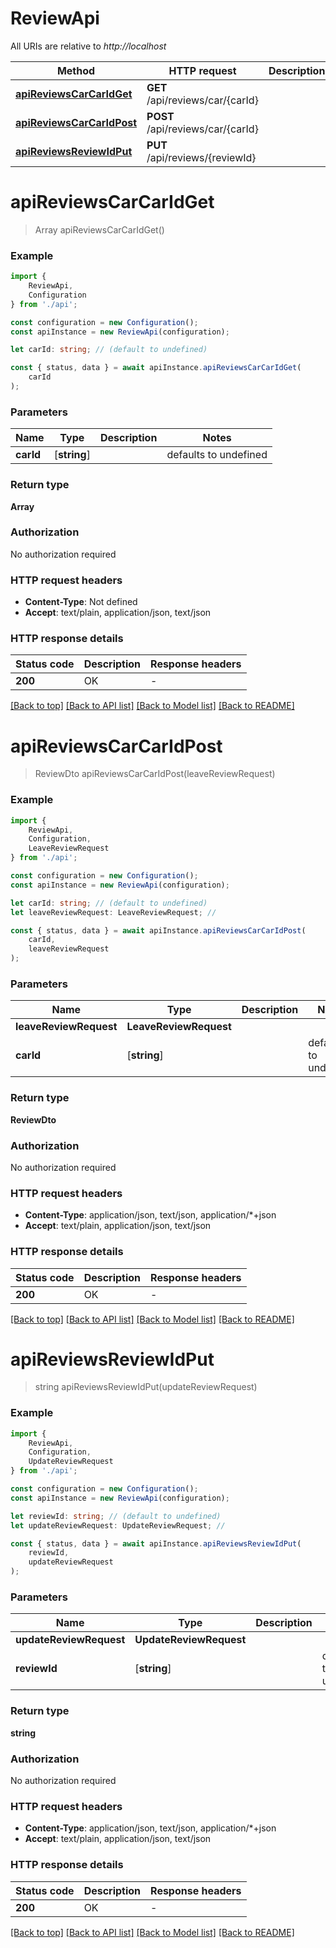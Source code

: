 # ReviewApi

All URIs are relative to *http://localhost*

|Method | HTTP request | Description|
|------------- | ------------- | -------------|
|[**apiReviewsCarCarIdGet**](#apireviewscarcaridget) | **GET** /api/reviews/car/{carId} | |
|[**apiReviewsCarCarIdPost**](#apireviewscarcaridpost) | **POST** /api/reviews/car/{carId} | |
|[**apiReviewsReviewIdPut**](#apireviewsreviewidput) | **PUT** /api/reviews/{reviewId} | |

# **apiReviewsCarCarIdGet**
> Array<ReviewDto> apiReviewsCarCarIdGet()


### Example

```typescript
import {
    ReviewApi,
    Configuration
} from './api';

const configuration = new Configuration();
const apiInstance = new ReviewApi(configuration);

let carId: string; // (default to undefined)

const { status, data } = await apiInstance.apiReviewsCarCarIdGet(
    carId
);
```

### Parameters

|Name | Type | Description  | Notes|
|------------- | ------------- | ------------- | -------------|
| **carId** | [**string**] |  | defaults to undefined|


### Return type

**Array<ReviewDto>**

### Authorization

No authorization required

### HTTP request headers

 - **Content-Type**: Not defined
 - **Accept**: text/plain, application/json, text/json


### HTTP response details
| Status code | Description | Response headers |
|-------------|-------------|------------------|
|**200** | OK |  -  |

[[Back to top]](#) [[Back to API list]](../README.md#documentation-for-api-endpoints) [[Back to Model list]](../README.md#documentation-for-models) [[Back to README]](../README.md)

# **apiReviewsCarCarIdPost**
> ReviewDto apiReviewsCarCarIdPost(leaveReviewRequest)


### Example

```typescript
import {
    ReviewApi,
    Configuration,
    LeaveReviewRequest
} from './api';

const configuration = new Configuration();
const apiInstance = new ReviewApi(configuration);

let carId: string; // (default to undefined)
let leaveReviewRequest: LeaveReviewRequest; //

const { status, data } = await apiInstance.apiReviewsCarCarIdPost(
    carId,
    leaveReviewRequest
);
```

### Parameters

|Name | Type | Description  | Notes|
|------------- | ------------- | ------------- | -------------|
| **leaveReviewRequest** | **LeaveReviewRequest**|  | |
| **carId** | [**string**] |  | defaults to undefined|


### Return type

**ReviewDto**

### Authorization

No authorization required

### HTTP request headers

 - **Content-Type**: application/json, text/json, application/*+json
 - **Accept**: text/plain, application/json, text/json


### HTTP response details
| Status code | Description | Response headers |
|-------------|-------------|------------------|
|**200** | OK |  -  |

[[Back to top]](#) [[Back to API list]](../README.md#documentation-for-api-endpoints) [[Back to Model list]](../README.md#documentation-for-models) [[Back to README]](../README.md)

# **apiReviewsReviewIdPut**
> string apiReviewsReviewIdPut(updateReviewRequest)


### Example

```typescript
import {
    ReviewApi,
    Configuration,
    UpdateReviewRequest
} from './api';

const configuration = new Configuration();
const apiInstance = new ReviewApi(configuration);

let reviewId: string; // (default to undefined)
let updateReviewRequest: UpdateReviewRequest; //

const { status, data } = await apiInstance.apiReviewsReviewIdPut(
    reviewId,
    updateReviewRequest
);
```

### Parameters

|Name | Type | Description  | Notes|
|------------- | ------------- | ------------- | -------------|
| **updateReviewRequest** | **UpdateReviewRequest**|  | |
| **reviewId** | [**string**] |  | defaults to undefined|


### Return type

**string**

### Authorization

No authorization required

### HTTP request headers

 - **Content-Type**: application/json, text/json, application/*+json
 - **Accept**: text/plain, application/json, text/json


### HTTP response details
| Status code | Description | Response headers |
|-------------|-------------|------------------|
|**200** | OK |  -  |

[[Back to top]](#) [[Back to API list]](../README.md#documentation-for-api-endpoints) [[Back to Model list]](../README.md#documentation-for-models) [[Back to README]](../README.md)

